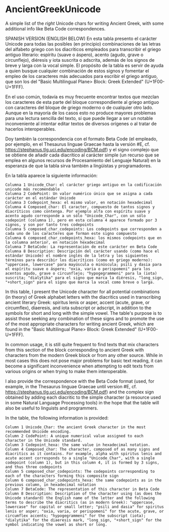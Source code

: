 # AncientGreekUnicode
A simple list of the *right* Unicode chars for writing Ancient Greek, with some additional info like Beta Code correspondences.

SPANISH VERSION (ENGLISH BELOW)
En esta tabla presento el carácter Unicode para todas las posibles (en principio) combinaciones de las letras del alfabeto griego con los diacríticos empleados para transcribir el griego antiguo literario: espíritu (suave o áspero), acento (agudo, grave o circunflejo), diéresis y iota suscrita o adscrita, además de los signos de breve y larga con la vocal simple. El propósito de la tabla es servir de ayuda a quien busque cualquier combinación de estos signos y fomentar el empleo de los caracteres más adecuados para escribir el griego antiguo, que son los del "Basic Multilingual Plane> Block: Greek Extended" (U+1F00-U+1FFF).

En el uso común, todavía es muy frecuente encontrar textos que mezclan los caracteres de esta parte del bloque correspondiente al griego antiguo con caracteres del bloque de griego moderno o de cualquier otro lado. Aunque en la mayoría de los casos esto no produce mayores problemas para una lectura sencilla del texto, sí que puede llegar a ser un notable inconveniente al intentar editar textos de diversos orígenes o al tratar de hacerlos interoperables.

Doy también la correspondencia con el formato Beta Code (el empleado, por ejemplo, en el Thesaurus linguae Graecae hasta la versión #E, cf. https://stephanus.tlg.uci.edu/encoding/BCM.pdf) y el signo complejo que se obtiene de añadir cada diacrítico al carácter simple (un recurso que se emplea en algunos recursos de Procesamiento del Lenguaje Natural) en la esperanza de que la tabla sirva también a lingüistas y programadores.

En la tabla aparece la siguiente información:

    Columna 1 Unicode_Char: el carácter griego antiguo en la codificación unicode más recomendable
    Columna 2 CodePoint: Un valor numérico único que se asigna a cada carácter en el estándar Unicode
    Columna 3 Codepoint_hexa: el mismo valor, en notación hexadecimal
    Columna 4 Composed_char: El caracter, compuesto de tantos signos y diacríticos como contenga. Por ejemplo alfa con espíritu suave y acento agudo corresponde a un sólo "Unicode_Char", con un sólo codepoint (columna 1), pero en esta columna 4 aparece formado por 3 signos, y son por tanto tres codepoints
    Columna 5 composed_char_codepoints: Los codepoints que corresponden a cada uno de los caracteres que forman este signo compuesto
    Columna 6 composed_char_codepoints_hexa: los mismos codepoints que en la columna anterior, en notación hexadecimal
    Columna 7 BetaCode: La representación de este carácter en Beta Code
    Columna 8 Description: Descripción del carácter usando (como hace el estándar Unicode) el nombre inglés de la letra y los siguientes términos para describir los diacríticos (como en griego moderno): "uppercase, lowercase" para mayúscula o minúscula; psili y dasia para el espíritu suave o áspero; "oxia, varia o perispomeni" para los acentos agudo, grave o circunflejo; "hypogegrammeni" para la (iota) suscrita; "dialytika" para el signo que marca la diéresis, "long_sign, "+short_sign" para el signo que marca la vocal como breve o larga.

In this table, I present the Unicode character for all potential combinations (in theory) of Greek alphabet letters with the diacritics used in transcribing ancient literary Greek: spiritus lenis or asper, accent (acute, grave, or circumflex), diaeresis, and iota subscript or adscript, in addition to the symbols for short and long with the simple vowel. The table's purpose is to assist those seeking any combination of these signs and to promote the use of the most appropriate characters for writing ancient Greek, which are found in the "Basic Multilingual Plane> Block: Greek Extended" (U+1F00-U+1FFF).

In common usage, it is still quite frequent to find texts that mix characters from this section of the block corresponding to ancient Greek with characters from the modern Greek block or from any other source. While in most cases this does not pose major problems for basic text reading, it can become a significant inconvenience when attempting to edit texts from various origins or when trying to make them interoperable.

I also provide the correspondence with the Beta Code format (used, for example, in the Thesaurus linguae Graecae until version #E, cf. https://stephanus.tlg.uci.edu/encoding/BCM.pdf) and the complex sign obtained by adding each diacritic to the simple character (a resource used in some Natural Language Processing tools) in the hope that the table will also be useful to linguists and programmers.

In the table, the following information is provided:

    Column 1 Unicode_Char: the ancient Greek character in the most recommended Unicode encoding.
    Column 2 CodePoint: A unique numerical value assigned to each character in the Unicode standard.
    Column 3 Codepoint_hexa: the same value in hexadecimal notation.
    Column 4 Composed_char: The character, composed of as many signs and diacritics as it contains. For example, alpha with spiritus lenis and acute accent corresponds to a single "Unicode_Char", with a single codepoint (column 1), but in this column 4, it is formed by 3 signs, and thus three codepoints
    Column 5 composed_char_codepoints: The codepoints corresponding to each of the characters forming this composite sign
    Column 6 composed_char_codepoints_hexa: the same codepoints as in the previous column, in hexadecimal notation
    Column 7 BetaCode: The representation of this character in Beta Code
    Column 8 Description: Description of the character using (as does the Unicode standard) the English name of the letter and the following terms to describe the diacritics (as in modern Greek): "uppercase, lowercase" for capital or small letter; "psili and dasia" for spiritus lenis or asper; "oxia, varia, or perispomeni" for the acute, grave, or circumflex accents; "hypogegrammeni" for the subscript (iota); "dialytika" for the diaeresis mark, "long_sign, "+short_sign" for the symbol indicating the vowel as short or long.
